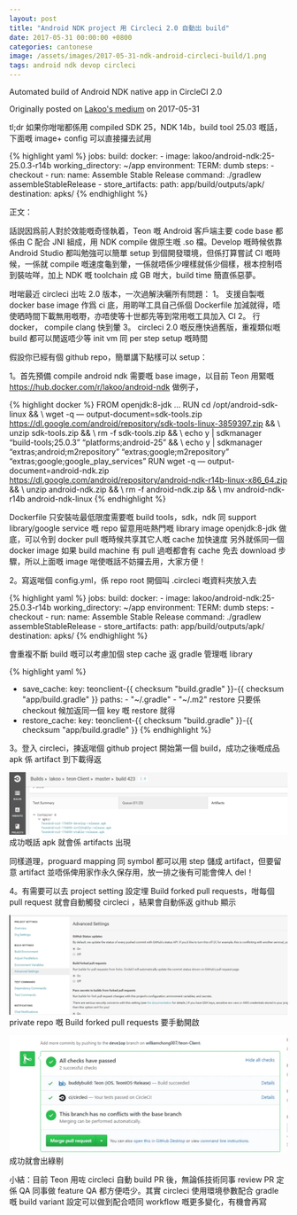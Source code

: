 ```yaml
---
layout: post
title: "Android NDK project 用 Circleci 2.0 自動出 build"
date: 2017-05-31 00:00:00 +0800
categories: cantonese
image: /assets/images/2017-05-31-ndk-android-circleci-build/1.png
tags: android ndk devop circleci
---
```


Automated build of Android NDK native app in CircleCI 2.0

Originally posted on [Lakoo's medium](https://m.lakoo.com/android-ndk-project-%E7%94%A8-circleci-2-0-%E8%87%AA%E5%8B%95%E5%87%BA-build-ddfc48ff1119) on 2017-05-31

tl;dr 如果你咁啱都係用 compiled SDK 25，NDK 14b，build tool 25.03 嘅話，下面嘅 image+ config 可以直接攞去試用

{% highlight yaml %}
jobs:
build:
docker: - image: lakoo/android-ndk:25-25.0.3-r14b
working_directory: ~/app
environment:
TERM: dumb
steps: - checkout - run:
name: Assemble Stable Release
command: ./gradlew assembleStableRelease - store_artifacts:
path: app/build/outputs/apk/
destination: apks/
{% endhighlight %}

正文：

話説因爲前人對於效能嘅奇怪執着，Teon 嘅 Android 客戶端主要 code base 都係由 C 配合 JNI 組成，用 NDK compile 做原生嘅 .so 檔。Develop 嘅時候依靠 Android Studio 都叫勉強可以簡單 setup 到個開發環境，但係打算嘗試 CI 嘅時候，一係就 compile 嘅速度龜到暈，一係就唔係少哩樣就係少個樣，根本控制唔到裝咗咩，加上 NDK 嘅 toolchain 成 GB 咁大，build time 簡直係惡夢。

咁啱最近 circleci 出咗 2.0 版本，一次過解決曬所有問題：
1。 支援自製嘅 docker base image 作爲 ci 底，用啲咩工具自己係個 Dockerfile 加減就得，唔使晒時間下載無用嘅嘢，亦唔使等十世都先等到常用嘅工具加入 CI
2。 行 docker， compile clang 快到暈
3。 circleci 2.0 嘅反應快過舊版，重複類似嘅 build 都可以閒返唔少等 init vm 同 per step setup 嘅時間

假設你已經有個 github repo，簡單講下點樣可以 setup：

1。首先預備 compile android ndk 需要嘅 base image，以目前 Teon 用緊嘅
https://hub.docker.com/r/lakoo/android-ndk 做例子，

{% highlight docker %}
FROM openjdk:8-jdk
...
RUN cd /opt/android-sdk-linux && \ wget -q — output-document=sdk-tools.zip https://dl.google.com/android/repository/sdk-tools-linux-3859397.zip && \ unzip sdk-tools.zip && \ rm -f sdk-tools.zip && \ echo y | sdkmanager “build-tools;25.0.3” “platforms;android-25” && \ echo y | sdkmanager “extras;android;m2repository” “extras;google;m2repository” “extras;google;google_play_services”
RUN wget -q — output-document=android-ndk.zip https://dl.google.com/android/repository/android-ndk-r14b-linux-x86_64.zip && \ unzip android-ndk.zip && \ rm -f android-ndk.zip && \ mv android-ndk-r14b android-ndk-linux
{% endhighlight %}

Dockerfile 只安裝咗最低限度需要嘅 build tools，sdk，ndk 同 support library/google service 嘅 repo
留意用咗熱門嘅 library image openjdk:8-jdk 做底，可以令到 docker pull 嘅時候共享其它人嘅 cache 加快速度
另外就係同一個 docker image 如果 build machine 有 pull 過嘅都會有 cache 免去 download 步驟，所以上面嘅 image 啱使嘅話不妨攞去用，大家方便！

2。寫返啱個 config.yml，係 repo root 開個叫 .circleci 嘅資料夾放入去

{% highlight yaml %}
jobs:
build:
docker: - image: lakoo/android-ndk:25-25.0.3-r14b
working_directory: ~/app
environment:
TERM: dumb
steps: - checkout - run:
name: Assemble Stable Release
command: ./gradlew assembleStableRelease - store_artifacts:
path: app/build/outputs/apk/
destination: apks/
{% endhighlight %}

會重複不斷 build 嘅可以考慮加個 step cache 返 gradle 管理嘅 library

{% highlight yaml %}

- save_cache:
  key: teonclient-{{ checksum "build.gradle" }}-{{ checksum "app/build.gradle" }}
  paths: - "~/.gradle" - "~/.m2"
  restore 只要係 checkout 候加返同一個 key 嘅 restore 就得
- restore_cache:
  key: teonclient-{{ checksum "build.gradle" }}-{{ checksum "app/build.gradle" }}
  {% endhighlight %}

3。登入 circleci，揀返啱個 github project 開始第一個 build，成功之後嘅成品 apk 係 artifact 到下載得返

![成功嘅話 apk 就會係 artifacts 出現](/assets/images/2017-05-31-ndk-android-circleci-build/1.png)
成功嘅話 apk 就會係 artifacts 出現

同樣道理，proguard mapping 同 symbol 都可以用 step 儲成 artifact，但要留意 artifact 並唔係俾用家作永久保存用，放一排之後有可能會俾人 del！

4。有需要可以去 project setting 設定埋 Build forked pull requests，咁每個 pull request 就會自動觸發 circleci ，結果會自動係返 github 顯示

![private repo 嘅 Build forked pull requests 要手動開啟](/assets/images/2017-05-31-ndk-android-circleci-build/2.png)
private repo 嘅 Build forked pull requests 要手動開啟

![成功就會出綠剔](/assets/images/2017-05-31-ndk-android-circleci-build/3.png)
成功就會出綠剔

小結：目前 Teon 用咗 circleci 自動 build PR 後，無論係技術同事 review PR 定係 QA 同事做 feature QA 都方便唔少。其實 circleci 使用環境參數配合 gradle 嘅 build variant 設定可以做到配合唔同 workflow 嘅更多變化，有機會再寫
